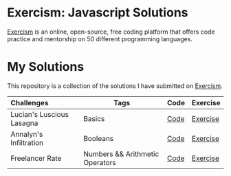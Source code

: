 # Exercism: Javascript Solutions

[Exercism](https://exercism.org/dashboard) is an online, open-source, free coding platform that offers code practice and mentorship on 50 different programming languages.

# My Solutions

This repository is a collection of the solutions I have submitted on [Exercism](https://exercism.org/profiles/tamaracarlos).


| Challenges  |  Tags | Code | Exercise |
|:-------------|---|---|---|
| Lucian's Luscious Lasagna | Basics | [Code](https://github.com/aramatsolrac/exercism-javascript/blob/main/solutions/luciansLusciousLasagna.js)|[Exercise](https://exercism.org/tracks/javascript/exercises/lasagna) |
| Annalyn's Infiltration | Booleans | [Code](https://github.com/aramatsolrac/exercism-javascript/blob/main/solutions/annalynsInfiltration.js)|[Exercise](https://exercism.org/tracks/javascript/exercises/annalyns-infiltration) |
| Freelancer Rate | Numbers && Arithmetic Operators | [Code](https://github.com/aramatsolrac/exercism-javascript/blob/main/solutions/freelancerRates.js)|[Exercise](https://exercism.org/tracks/javascript/exercises/freelancer-rates) |

